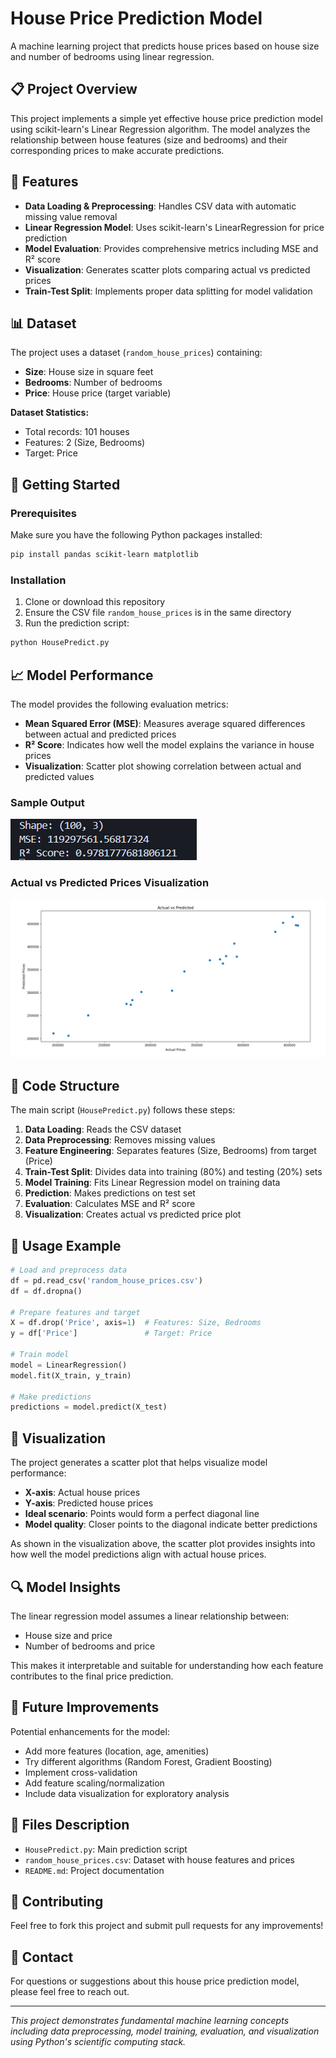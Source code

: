 # House Price Prediction Model

A machine learning project that predicts house prices based on house size and number of bedrooms using linear regression.

## 📋 Project Overview

This project implements a simple yet effective house price prediction model using scikit-learn's Linear Regression algorithm. The model analyzes the relationship between house features (size and bedrooms) and their corresponding prices to make accurate predictions.

## 🎯 Features

- **Data Loading & Preprocessing**: Handles CSV data with automatic missing value removal
- **Linear Regression Model**: Uses scikit-learn's LinearRegression for price prediction
- **Model Evaluation**: Provides comprehensive metrics including MSE and R² score
- **Visualization**: Generates scatter plots comparing actual vs predicted prices
- **Train-Test Split**: Implements proper data splitting for model validation

## 📊 Dataset

The project uses a dataset (`random_house_prices`) containing:
- **Size**: House size in square feet
- **Bedrooms**: Number of bedrooms
- **Price**: House price (target variable)

**Dataset Statistics:**
- Total records: 101 houses
- Features: 2 (Size, Bedrooms)
- Target: Price

## 🚀 Getting Started

### Prerequisites

Make sure you have the following Python packages installed:

```bash
pip install pandas scikit-learn matplotlib
```

### Installation

1. Clone or download this repository
2. Ensure the CSV file `random_house_prices` is in the same directory
3. Run the prediction script:

```bash
python HousePredict.py
```

## 📈 Model Performance

The model provides the following evaluation metrics:
- **Mean Squared Error (MSE)**: Measures average squared differences between actual and predicted prices
- **R² Score**: Indicates how well the model explains the variance in house prices
- **Visualization**: Scatter plot showing correlation between actual and predicted values

### Sample Output
![Model Performance Metrics](Files/1.png)

### Actual vs Predicted Prices Visualization
![Scatter Plot - Actual vs Predicted](Files/2.png)

## 🔧 Code Structure

The main script (`HousePredict.py`) follows these steps:

1. **Data Loading**: Reads the CSV dataset
2. **Data Preprocessing**: Removes missing values
3. **Feature Engineering**: Separates features (Size, Bedrooms) from target (Price)
4. **Train-Test Split**: Divides data into training (80%) and testing (20%) sets
5. **Model Training**: Fits Linear Regression model on training data
6. **Prediction**: Makes predictions on test set
7. **Evaluation**: Calculates MSE and R² score
8. **Visualization**: Creates actual vs predicted price plot

## 📝 Usage Example

```python
# Load and preprocess data
df = pd.read_csv('random_house_prices.csv')
df = df.dropna()

# Prepare features and target
X = df.drop('Price', axis=1)  # Features: Size, Bedrooms
y = df['Price']               # Target: Price

# Train model
model = LinearRegression()
model.fit(X_train, y_train)

# Make predictions
predictions = model.predict(X_test)
```

## 🎨 Visualization

The project generates a scatter plot that helps visualize model performance:
- **X-axis**: Actual house prices
- **Y-axis**: Predicted house prices
- **Ideal scenario**: Points would form a perfect diagonal line
- **Model quality**: Closer points to the diagonal indicate better predictions

As shown in the visualization above, the scatter plot provides insights into how well the model predictions align with actual house prices.

## 🔍 Model Insights

The linear regression model assumes a linear relationship between:
- House size and price
- Number of bedrooms and price

This makes it interpretable and suitable for understanding how each feature contributes to the final price prediction.

## 🚀 Future Improvements

Potential enhancements for the model:
- Add more features (location, age, amenities)
- Try different algorithms (Random Forest, Gradient Boosting)
- Implement cross-validation
- Add feature scaling/normalization
- Include data visualization for exploratory analysis

## 📄 Files Description

- `HousePredict.py`: Main prediction script
- `random_house_prices.csv`: Dataset with house features and prices
- `README.md`: Project documentation

## 🤝 Contributing

Feel free to fork this project and submit pull requests for any improvements!

## 📧 Contact

For questions or suggestions about this house price prediction model, please feel free to reach out.

---

*This project demonstrates fundamental machine learning concepts including data preprocessing, model training, evaluation, and visualization using Python's scientific computing stack.*


